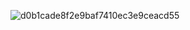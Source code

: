 ![d0b1cade8f2e9baf7410ec3e9ceacd55](https://github.com/user-attachments/assets/d4cca073-b682-4006-b0df-d95b98b04102)
